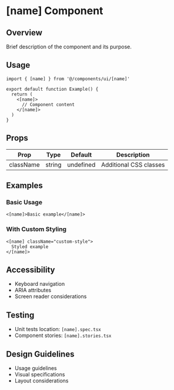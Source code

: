 # [name] Component

## Overview
Brief description of the component and its purpose.

## Usage

```tsx
import { [name] } from '@/components/ui/[name]'

export default function Example() {
  return (
    <[name]>
      // Component content
    </[name]>
  )
}
```

## Props

| Prop | Type | Default | Description |
|------|------|---------|-------------|
| className | string | undefined | Additional CSS classes |

## Examples

### Basic Usage
```tsx
<[name]>Basic example</[name]>
```

### With Custom Styling
```tsx
<[name] className="custom-style">
  Styled example
</[name]>
```

## Accessibility

- Keyboard navigation
- ARIA attributes
- Screen reader considerations

## Testing

- Unit tests location: `[name].spec.tsx`
- Component stories: `[name].stories.tsx`

## Design Guidelines

- Usage guidelines
- Visual specifications
- Layout considerations
